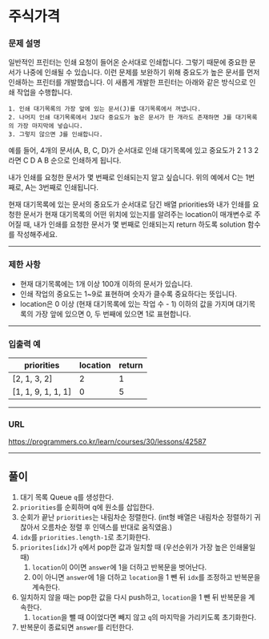 # 주식가격

### 문제 설명

일반적인 프린터는 인쇄 요청이 들어온 순서대로 인쇄합니다. 그렇기 때문에 중요한 문서가 나중에 인쇄될 수 있습니다. 이런 문제를 보완하기 위해 중요도가 높은 문서를 먼저 인쇄하는 프린터를 개발했습니다. 이 새롭게 개발한 프린터는 아래와 같은 방식으로 인쇄 작업을 수행합니다.
```
1. 인쇄 대기목록의 가장 앞에 있는 문서(J)를 대기목록에서 꺼냅니다.
2. 나머지 인쇄 대기목록에서 J보다 중요도가 높은 문서가 한 개라도 존재하면 J를 대기목록의 가장 마지막에 넣습니다.
3. 그렇지 않으면 J를 인쇄합니다.
```
예를 들어, 4개의 문서(A, B, C, D)가 순서대로 인쇄 대기목록에 있고 중요도가 2 1 3 2 라면 C D A B 순으로 인쇄하게 됩니다.

내가 인쇄를 요청한 문서가 몇 번째로 인쇄되는지 알고 싶습니다. 위의 예에서 C는 1번째로, A는 3번째로 인쇄됩니다.

현재 대기목록에 있는 문서의 중요도가 순서대로 담긴 배열 priorities와 내가 인쇄를 요청한 문서가 현재 대기목록의 어떤 위치에 있는지를 알려주는 location이 매개변수로 주어질 때, 내가 인쇄를 요청한 문서가 몇 번째로 인쇄되는지 return 하도록 solution 함수를 작성해주세요.

-----------
### 제한 사항

- 현재 대기목록에는 1개 이상 100개 이하의 문서가 있습니다.
- 인쇄 작업의 중요도는 1~9로 표현하며 숫자가 클수록 중요하다는 뜻입니다.
- location은 0 이상 (현재 대기목록에 있는 작업 수 - 1) 이하의 값을 가지며 대기목록의 가장 앞에 있으면 0, 두 번째에 있으면 1로 표현합니다.

-----------
### 입출력 예

| priorities         | location | return |
|--------------------|----------|--------|
| [2, 1, 3, 2]       | 2        | 1      |
| [1, 1, 9, 1, 1, 1] | 0        | 5      |

-----------
### URL

https://programmers.co.kr/learn/courses/30/lessons/42587

-----------
## 풀이
1. 대기 목록 Queue `q`를 생성한다.
2. `priorities`를 순회하며 q에 원소를 삽입한다.
3. 순회가 끝난 `priorities`는 내림차순 정렬한다. (int형 배열은 내림차순 정렬하기 귀찮아서 오름차순 정렬 후 인덱스를 반대로 움직였음.)
4. `idx`를 `priorities.length-1`로 초기화한다.
5. `priorites[idx]`가 `q`에서 pop한 값과 일치할 때 (우선순위가 가장 높은 인쇄물일 때)
   1. `location`이 0이면 `answer`에 1을 더하고 반복문을 벗어난다.
   2. 0이 아니면 `answer`에 1을 더하고 `location`을 1 뺀 뒤 `idx`를 조정하고 반복문을 계속한다.
6. 일치하지 않을 때는 pop한 값을 다시 push하고, `location`을 1 뺀 뒤 반복문을 계속한다.
   1. `location`을 뺄 때 0이었다면 빼지 않고 `q`의 마지막을 가리키도록 초기화한다.
7. 반복문이 종료되면 `answer`를 리턴한다.
